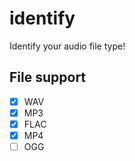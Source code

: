 # identify

Identify your audio file type!

## File support

* [x] WAV
* [x] MP3
* [x] FLAC
* [x] MP4
* [ ] OGG
